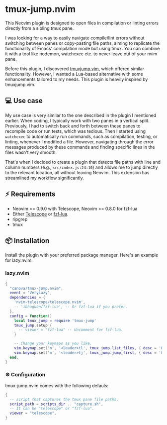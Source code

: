 # tmux-jump.nvim

This Neovim plugin is designed to open files in compilation or linting errors
directly from a sibling tmux pane.

I was looking for a way to easily navigate compile/lint errors without switching
between panes or copy-pasting file paths, aiming to replicate the functionality
of Emacs' compilation mode but using tmux. You can combine it with a tool like
nodemon, watchexec etc. to never leave out of your nvim pane.

Before this plugin, I discovered [tmuxjump.vim](https://github.com/shivamashtikar/tmuxjump.vim),
which offered similar functionality. However, I wanted a Lua-based alternative
with some enhancements tailored to my needs. This plugin is heavily inspired by
tmuxjump.vim.


## 💻 Use case

My use case is very similar to the one described in the plugin I mentioned
earlier. When coding, I typically work with two panes in a vertical split.
Previously, I had to switch back and forth between these panes to recompile
code or run tests, which was tedious. Then I started using `watchexec` to
automatically run commands, such as compilation, testing, or linting, whenever
I modified a file. However, navigating through the error messages produced by
these commands and finding specific lines in the files wasn't very smooth.

That's when I decided to create a plugin that detects file paths with line and
column numbers (e.g., `src/index.js:24:10`) and allows me to jump directly to
the relevant location, all without leaving Neovim. This extension has
streamlined my workflow significantly.

## ⚡️ Requirements

- Neovim >= 0.9.0 with Telescope, Neovim >= 0.8.0 for fzf-lua
- Either [Telescope](https://github.com/nvim-telescope/telescope.nvim) or
[fzf-lua](https://github.com/ibhagwan/fzf-lua).
- ripgrep
- tmux

## 📦 Installation

Install the plugin with your preferred package manager. Here's an example for
lazy.nvim:

### lazy.nvim

```lua
{
  "canova/tmux-jump.nvim",
  event = 'VeryLazy',
  dependencies = {
    'nvim-telescope/telescope.nvim',
    -- 'ibhagwan/fzf-lua', -- Or fzf-lua if you prefer.
  },
  config = function()
    local tmux_jump = require 'tmux-jump'
    tmux_jump.setup {
      -- viewer = "fzf-lua" -- Uncomment for fzf-lua.
    }

    -- Change your keymaps as you like.
    vim.keymap.set('n', '<leader>tl', tmux_jump.list_files, { desc = 'List all file paths in the other tmux panes' })
    vim.keymap.set('n', '<leader>tj', tmux_jump.jump_first, { desc = 'Go to the first (from bottom) file path in the other tmux panes' })
  end,
}
```

### ⚙️ Configuration

tmux-jump.nvim comes with the following defauls:

```lua
{
  -- script that captures the tmux pane file paths.
  script_path = scripts_dir .. "capture.sh",
  -- It can be "telescope" or "fzf-lua".
  viewer = "telescope",
}
```
